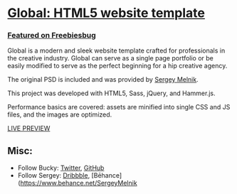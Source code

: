# [Global: HTML5 website template](http://buckymaler.com/global)

### [Featured on Freebiesbug](http://freebiesbug.com/psd-freebies/global-futuristic-one-page-portfolio-psd-html/)

Global is a modern and sleek website template crafted for professionals in the creative industry. Global can serve as a single page portfolio or be easily modified to serve as the perfect beginning for a hip creative agency.

The original PSD is included and was provided by [Sergey Melnik](https://www.behance.net/SergeyMelnik).

This project was developed with HTML5, Sass, jQuery, and Hammer.js.

Performance basics are covered: assets are minified into single CSS and JS files, and the images are optimized.

[LIVE PREVIEW](http://buckymaler.com/global)

## Misc:

* Follow Bucky: [Twitter](https://twitter.com/BuckyMaler), [GitHub](https://github.com/BuckyMaler)
* Follow Sergey: [Dribbble](https://dribbble.com/sergeymelnik), [Bēhance](https://www.behance.net/SergeyMelnik
